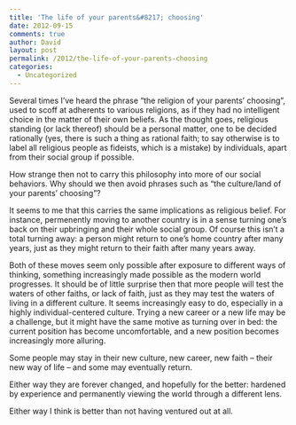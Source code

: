 ```yaml
---
title: 'The life of your parents&#8217; choosing'
date: 2012-09-15
comments: true
author: David
layout: post
permalink: /2012/the-life-of-your-parents-choosing
categories:
  - Uncategorized
---
```

Several times I&#8217;ve heard the phrase &#8220;the religion of your parents&#8217; choosing&#8221;, used to scoff at adherents to various religions, as if they had no intelligent choice in the matter of their own beliefs. As the thought goes, religious standing (or lack thereof) should be a personal matter, one to be decided rationally (yes, there is such a thing as rational faith; to say otherwise is to label all religious people as fideists, which is a mistake) by individuals, apart from their social group if possible.

How strange then not to carry this philosophy into more of our social behaviors. Why should we then avoid phrases such as &#8220;the culture/land of your parents&#8217; choosing&#8221;?

It seems to me that this carries the same implications as religious belief. For instance, permenently moving to another country is in a sense turning one&#8217;s back on their upbringing and their whole social group. Of course this isn&#8217;t a total turning away: a person might return to one&#8217;s home country after many years, just as they might return to their faith after many years away.

Both of these moves seem only possible after exposure to different ways of thinking, something increasingly made possible as the modern world progresses. It should be of little surprise then that more people will test the waters of other faiths, or lack of faith, just as they may test the waters of living in a different culture. It seems increasingly easy to do, especially in a highly individual-centered culture. Trying a new career or a new life may be a challenge, but it might have the same motive as turning over in bed: the current position has become uncomfortable, and a new position becomes increasingly more alluring.

Some people may stay in their new culture, new career, new faith &#8211; their new way of life &#8211; and some may eventually return.

Either way they are forever changed, and hopefully for the better: hardened by experience and permanently viewing the world through a different lens.

Either way I think is better than not having ventured out at all.